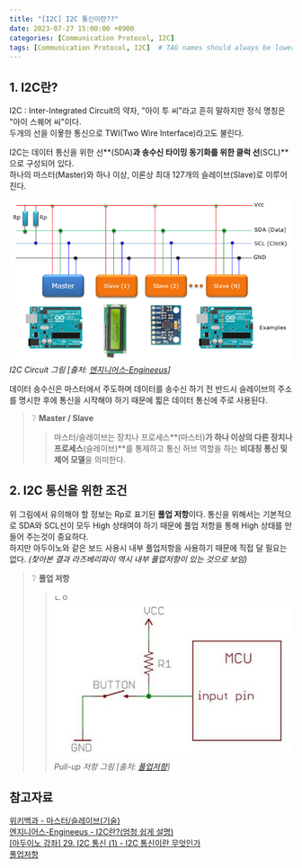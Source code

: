 ```yaml
---
title: "[I2C] I2C 통신이란??"
date: 2023-07-27 15:00:00 +0900
categories: [Communication Protocol, I2C]
tags: [Communication Protocol, I2C]  # TAG names should always be lowercase
---
```


## 1. I2C란?
I2C
  : Inter-Integrated Circuit의 약자, "아이 투 씨"라고 흔히 말하지만 정식 명칭은 "아이 스퀘어 씨"이다.  
  두개의 선을 이욯한 통신으로 TWI(Two Wire Interface)라고도 불린다.

I2C는 데이터 통신을 위한 선**(SDA)**과 송수신 타이밍 동기화를 위한 클럭 선**(SCL)**으로 구성되어 있다.  
하나의 마스터(Master)와 하나 이상, 이론상 최대 127개의 슬레이브(Slave)로 이루어진다.  

![i2c circuit](/assets/img/post_img/i2c_circuit.png)
_I2C Circuit 그림 [출처: [엔지니어스-Engineeus](https://mickael-k.tistory.com/184)]_

데이터 송수신은 마스터에서 주도하며 데이터를 송수신 하기 전 반드시 슬레이브의 주소를 명시한 후에 통신을 시작해야 하기 때문에 찗은 데이터 통신에 주로 사용된다.
> ❔ **Master / Slave**
>> 마스터/슬레이브는 장치나 프로세스**(마스터)**가 하나 이상의 다른 장치나 프로세스**(슬레이브)**를 통제하고 통신 허브 역할을 하는 **비대칭 통신 및 제어 모델**을 의미한다.

## 2. I2C 통신을 위한 조건  
위 그림에서 유의해야 할 정보는 Rp로 표기된 **풀업 저항**이다. 통신을 위해서는 기본적으로 SDA와 SCL선이 모두 High 상태여야 하기 때문에 풀업 저항을 통해 High 상태를 만들어 주는것이 중요하다.  
하지만 아두이노와 같은 보드 사용시 내부 풀업저항을 사용하기 때문에 직접 달 필요는 없다. *(찾아본 결과 라즈베리파이 역시 내부 풀업저항이 있는 것으로 보임)*

> ❔ **풀업 저항**
>> ㄴㅇ  
![pull-up_resistance](/assets/img/post_img/pull-up_resistance.png)
_Pull-up 저항 그림 [출처: [풀업저항](https://m.blog.naver.com/PostView.naver?isHttpsRedirect=true&blogId=emperonics&logNo=221697492619)]_



## 참고자료
[위키백과 - 마스터/슬레이브(기술)](https://ko.wikipedia.org/wiki/%EB%A7%88%EC%8A%A4%ED%84%B0/%EC%8A%AC%EB%A0%88%EC%9D%B4%EB%B8%8C_(%EA%B8%B0%EC%88%A0))  
[엔지니어스-Engineeus - I2C란?(엄청 쉽게 설명)](https://mickael-k.tistory.com/184)  
[[아두이노 강좌] 29. I2C 통신 (1) - I2C 통신이란 무엇인가](https://blog.naver.com/yuyyulee/220323559541)  
[풀업저항](https://m.blog.naver.com/PostView.naver?isHttpsRedirect=true&blogId=emperonics&logNo=221697492619)  
